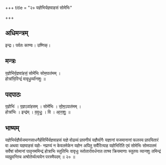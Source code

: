 +++
title = "२० यज्ञेभिर्यज्ञवाहसं सोमेभिः"

+++
## अधिमन्त्रम्
इन्द्रः। पर्वतः काण्वः। उष्णिक्।

## मन्त्रः
य॒ज्ञेभि॑र्य॒ज्ञवा॑हसं॒ सोमे॑भिः सोम॒पात॑मम् ।  
होत्रा॑भि॒रिन्द्रं॑ वावृधु॒र्व्या॑नशुः ॥

## पदपाठः
य॒ज्ञेभिः॑ । य॒ज्ञऽवा॑हसम् । सोमे॑भिः । सो॒म॒ऽपात॑मम् ।  
होत्रा॑भिः । इन्द्र॑म् । व॒वृ॒धुः॒ । वि । आ॒न॒शुः॒ ॥

## भाष्यम्
यज्ञेभिर्यज्ञैर्यजमानसाधनैर्हविर्भिर्यज्ञवाहसं यज्ञे वोढव्यं प्रापणीयं यज्ञैर्यागैः यज्ञानां यजमानानां फलस्य प्रापयितारं वा अथवा यज्ञवाहसं यज्ञे- नप्राप्यं न केवलमेकेन यज्ञेन अपितु सर्वैरित्याह यज्ञेभिरिति एवं सोमेभिः सोमपातमं सर्वेषां सोमानां पातृनममिन्द्रं होत्राभिः स्तुतिभिः वावृधुः स्तोतारोवर्धनात ताश्र्व क्रियमाणाः स्तुतयः व्यानशुः तमिन्द्रं व्याप्रुवन्तिच अश्रोतेर्व्यत्ययेन परस्मैपदम् ॥ २० ॥